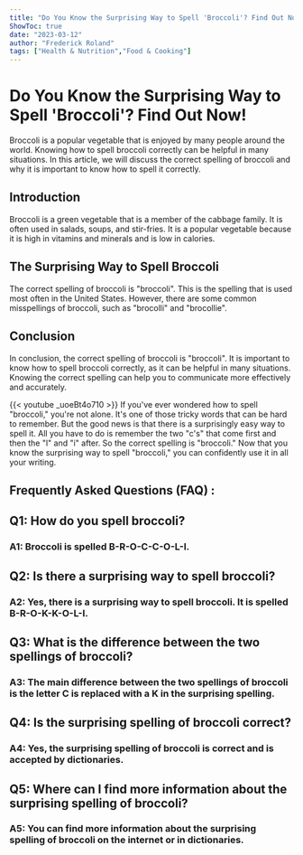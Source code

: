 ```yaml
---
title: "Do You Know the Surprising Way to Spell 'Broccoli'? Find Out Now!"
ShowToc: true 
date: "2023-03-12"
author: "Frederick Roland" 
tags: ["Health & Nutrition","Food & Cooking"]
---
```

# Do You Know the Surprising Way to Spell 'Broccoli'? Find Out Now! 

Broccoli is a popular vegetable that is enjoyed by many people around the world. Knowing how to spell broccoli correctly can be helpful in many situations. In this article, we will discuss the correct spelling of broccoli and why it is important to know how to spell it correctly.

## Introduction 

Broccoli is a green vegetable that is a member of the cabbage family. It is often used in salads, soups, and stir-fries. It is a popular vegetable because it is high in vitamins and minerals and is low in calories.

## The Surprising Way to Spell Broccoli 

The correct spelling of broccoli is "broccoli". This is the spelling that is used most often in the United States. However, there are some common misspellings of broccoli, such as "brocolli" and "brocollie". 

## Conclusion 

In conclusion, the correct spelling of broccoli is "broccoli". It is important to know how to spell broccoli correctly, as it can be helpful in many situations. Knowing the correct spelling can help you to communicate more effectively and accurately.

{{< youtube _uoeBt4o710 >}} 
If you've ever wondered how to spell "broccoli," you're not alone. It's one of those tricky words that can be hard to remember. But the good news is that there is a surprisingly easy way to spell it. All you have to do is remember the two "c's" that come first and then the "l" and "i" after. So the correct spelling is "broccoli." Now that you know the surprising way to spell "broccoli," you can confidently use it in all your writing.

## Frequently Asked Questions (FAQ) :
<h2>Q1: How do you spell broccoli?</h2>

<h3>A1: Broccoli is spelled B-R-O-C-C-O-L-I.</h3>

<h2>Q2: Is there a surprising way to spell broccoli?</h2>

<h3>A2: Yes, there is a surprising way to spell broccoli. It is spelled B-R-O-K-K-O-L-I.</h3>

<h2>Q3: What is the difference between the two spellings of broccoli?</h2>

<h3>A3: The main difference between the two spellings of broccoli is the letter C is replaced with a K in the surprising spelling.</h3>

<h2>Q4: Is the surprising spelling of broccoli correct?</h2>

<h3>A4: Yes, the surprising spelling of broccoli is correct and is accepted by dictionaries.</h3>

<h2>Q5: Where can I find more information about the surprising spelling of broccoli?</h2>

<h3>A5: You can find more information about the surprising spelling of broccoli on the internet or in dictionaries.</h3>





